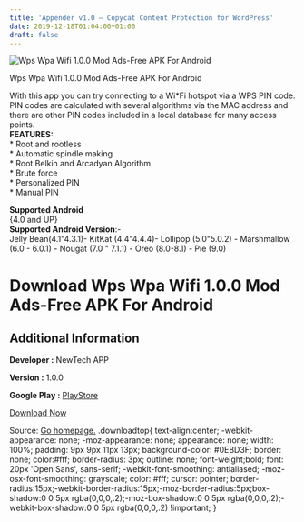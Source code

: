 ```yaml
---
title: 'Appender v1.0 – Copycat Content Protection for WordPress'
date: 2019-12-18T01:04:00+01:00
draft: false
---
```


![Wps Wpa Wifi 1.0.0 Mod Ads-Free APK For Android](https://i0.wp.com/apkhome.net/wp-content/uploads/2019/12/Wps-Wpa-Wifi-1.0.0-Mod-Ads-Free.png "Wps Wpa Wifi 1.0.0 Mod Ads-Free APK For Android")

  

Wps Wpa Wifi 1.0.0 Mod Ads-Free APK For Android

With this app you can try connecting to a Wi\*Fi hotspot via a WPS PIN code.  
PIN codes are calculated with several algorithms via the MAC address and there are other PIN codes included in a local database for many access points.  
**FEATURES:**  
\* Root and rootless  
\* Automatic spindle making  
\* Root Belkin and Arcadyan Algorithm  
\* Brute force  
\* Personalized PIN  
\* Manual PIN

**Supported Android**  
{4.0 and UP}  
**Supported Android Version**:-  
Jelly Bean(4.1"4.3.1)- KitKat (4.4"4.4.4)- Lollipop (5.0"5.0.2) - Marshmallow (6.0 - 6.0.1) - Nougat (7.0 " 7.1.1) - Oreo (8.0-8.1) - Pie (9.0)

Download Wps Wpa Wifi 1.0.0 Mod Ads-Free APK For Android
========================================================

Additional Information
----------------------

**Developer :** NewTech APP

**Version :** 1.0.0

**Google Play :** [PlayStore](https://play.google.com/store/apps/details?id=com.tester.wpswpawifi)

  

[Download Now](https://store4app.co/post/wps-wpa-wifi-1-0-0-mod-ads-free-apk-for-android_1576605843)

  
Source: [Go homepage.](https://store4app.co/post/wps-wpa-wifi-1-0-0-mod-ads-free-apk-for-android_1576605843) .downloadtop{ text-align:center; -webkit-appearance: none; -moz-appearance: none; appearance: none; width: 100%; padding: 9px 9px 11px 13px; background-color: #0EBD3F; border: none; color:#fff; border-radius: 3px; outline: none; font-weight;bold; font: 20px 'Open Sans', sans-serif; -webkit-font-smoothing: antialiased; -moz-osx-font-smoothing: grayscale; color: #fff; cursor: pointer; border-radius:15px;-webkit-border-radius:15px;-moz-border-radius:5px;box-shadow:0 0 5px rgba(0,0,0,.2);-moz-box-shadow:0 0 5px rgba(0,0,0,.2);-webkit-box-shadow:0 0 5px rgba(0,0,0,.2) !important; }